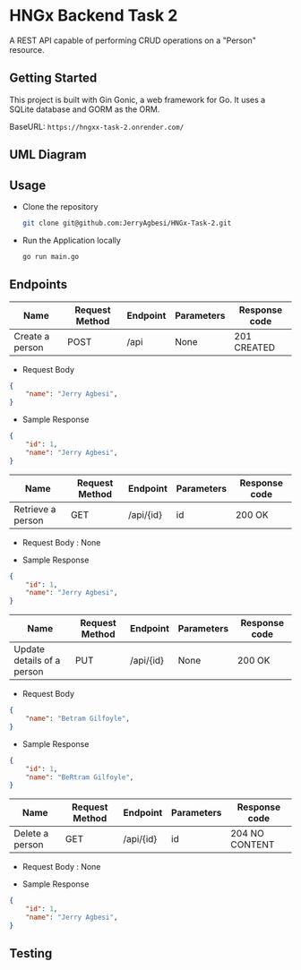 # HNGx Backend Task 2

A REST API capable of performing CRUD operations on a "Person" resource.

## Getting Started
This project is built with Gin Gonic, a web framework for Go. It uses a SQLite database and GORM as the ORM.

BaseURL: `https://hngxx-task-2.onrender.com/`

## UML Diagram
## Usage
- Clone the repository

    ```bash
    git clone git@github.com:JerryAgbesi/HNGx-Task-2.git
    ```
- Run the Application locally
    
    ```bash
    go run main.go
    ```

## Endpoints
| Name | Request Method | Endpoint | Parameters | Response code |
| --- | --- | --- | --- | --- |
|Create a person | POST | /api | None | 201 CREATED|

- Request Body

```json
{
    "name": "Jerry Agbesi",
}
```
- Sample Response
```json
{
    "id": 1,
    "name": "Jerry Agbesi",
}
```

| Name | Request Method | Endpoint | Parameters | Response code |
| --- | --- | --- | --- | --- |
|Retrieve a person| GET | /api/{id} | id | 200 OK|

- Request Body : None

- Sample Response
```json
{
    "id": 1,
    "name": "Jerry Agbesi",
}
```

| Name | Request Method | Endpoint | Parameters | Response code |
| --- | --- | --- | --- | --- |
|Update details of a person | PUT | /api/{id} | None | 200 OK|

- Request Body

```json
{
    "name": "Betram Gilfoyle",
}
```
- Sample Response
```json
{
    "id": 1,
    "name": "BeRtram Gilfoyle",
}
```

| Name | Request Method | Endpoint | Parameters | Response code |
| --- | --- | --- | --- | --- |
|Delete a person| GET | /api/{id} | id | 204 NO CONTENT|

- Request Body : None

- Sample Response
```json
{
    "id": 1,
    "name": "Jerry Agbesi",
}
```
## Testing

